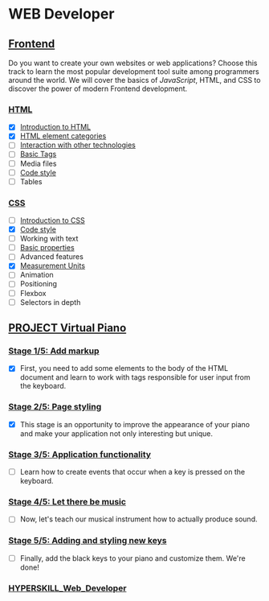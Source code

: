 # WEB Developer

## [Frontend](https://github.com/kakanew/HYPERSKILL_Web_Developer/tree/master/PROBLEMS_Frontend)

Do you want to create your own websites or web applications? Choose this track to learn the most popular development tool suite among programmers around the world. We will cover the basics of *JavaScript*, HTML, and CSS to discover the power of modern Frontend development.

### [HTML](https://github.com/kakanew/HYPERSKILL_Web_Developer/tree/master/PROBLEMS_Frontend/HTML)

- [x] [Introduction to HTML](https://github.com/kakanew/HYPERSKILL_Web_Developer/tree/master/PROBLEMS_Frontend/HTML/Introduction_HTML)
- [x] [HTML element categories](https://github.com/kakanew/HYPERSKILL_Web_Developer/tree/master/PROBLEMS_Frontend/HTML/HTML_element_categories)
- [ ] [Interaction with other technologies](https://github.com/kakanew/HYPERSKILL_Web_Developer/tree/master/PROBLEMS_Frontend/HTML/Interaction_with_other_technologies/HTML_attributes_id_class)
- [ ] [Basic Tags](https://github.com/kakanew/HYPERSKILL_Web_Developer/tree/master/PROBLEMS_Frontend/HTML/Basic_Tags)
- [ ] Media files
- [ ] [Code style](https://github.com/kakanew/HYPERSKILL_Web_Developer/tree/master/PROBLEMS_Frontend/HTML/Code_style)
- [ ] Tables

### [CSS](https://github.com/kakanew/HYPERSKILL_Web_Developer/tree/master/PROBLEMS_Frontend/CSS)

- [ ] [Introduction to CSS](https://github.com/kakanew/HYPERSKILL_Web_Developer/tree/master/PROBLEMS_Frontend/CSS/Introduction_CSS/Basic_syntax)
- [x] [Code style](https://github.com/kakanew/HYPERSKILL_Web_Developer/tree/master/PROBLEMS_Frontend/CSS/Code_style/Comments)
- [ ] Working with text
- [ ] [Basic properties](https://github.com/kakanew/HYPERSKILL_Web_Developer/tree/master/PROBLEMS_Frontend/CSS/Basic_properties)
- [ ] Advanced features
- [x] [Measurement Units](https://github.com/kakanew/HYPERSKILL_Web_Developer/tree/master/PROBLEMS_Frontend/CSS/Measurement_Units)
- [ ] Animation
- [ ] Positioning
- [ ] Flexbox
- [ ] Selectors in depth

## [PROJECT Virtual Piano](https://github.com/kakanew/HYPERSKILL_Web_Developer/tree/master/PROJECT_Virtual_Piano)

### [Stage 1/5: Add markup](https://github.com/kakanew/HYPERSKILL_Web_Developer/tree/master/PROJECT_Virtual_Piano/Stage_1-5_Add_markup)

- [x] First, you need to add some elements to the body of the HTML document and learn to work with tags responsible for user input from the keyboard.


### [Stage 2/5: Page styling](https://github.com/kakanew/HYPERSKILL_Web_Developer/tree/master/PROJECT_Virtual_Piano/Stage_2-5_Page_styling)

- [x] This stage is an opportunity to improve the appearance of your piano and make your application not only interesting but unique.


### [Stage 3/5: Application functionality](https://github.com/kakanew/HYPERSKILL_Web_Developer/tree/master/PROJECT_Virtual_Piano/Stage_3_5_Application_functionality)

- [ ] Learn how to create events that occur when a key is pressed on the keyboard.


### [Stage 4/5: Let there be music](https://github.com/kakanew/HYPERSKILL_Web_Developer/tree/master/PROJECT_Virtual_Piano/Stage_4_5_Let_there_be_music) 

- [ ] Now, let's teach our musical instrument how to actually produce sound.


### [Stage 5/5: Adding and styling new keys](https://github.com/kakanew/HYPERSKILL_Web_Developer/tree/master/PROJECT_Virtual_Piano/Stage_5_5_Adding_and_styling_new_keys)

- [ ] Finally, add the black keys to your piano and customize them. We're done!

### [HYPERSKILL_Web_Developer](https://github.com/kakanew/HYPERSKILL_Web_Developer)

